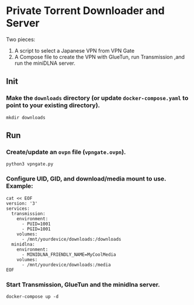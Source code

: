 # Private Torrent Downloader and Server

Two pieces:

1. A script to select a Japanese VPN from VPN Gate
2. A Compose file to create the VPN with GlueTun, run Transmission ,and run the miniDLNA server.

## Init

### Make the `downloads` directory (or update `docker-compose.yaml` to point to your existing directory).

```
mkdir downloads
```

## Run

### Create/update an `ovpn` file (`vpngate.ovpn`).

```
python3 vpngate.py
```

### Configure UID, GID, and download/media mount to use. Example:

```
cat << EOF
version: '3'
services:
  transmission:
    environment:
      - PUID=1001
      - PGID=1001
    volumes:
      - /mnt/yourdevice/downloads:/downloads
  minidlna:
    environment:
      - MINIDLNA_FRIENDLY_NAME=MyCoolMedia
    volumes:
      - /mnt/yourdevice/downloads:/media
EOF
```

### Start Transmission, GlueTun and the minidlna server.

```
docker-compose up -d
```

